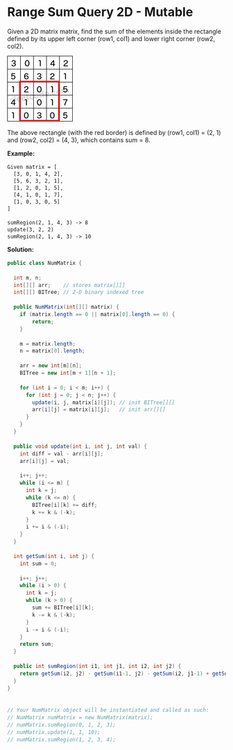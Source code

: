 # Range Sum Query 2D - Mutable

Given a 2D matrix matrix, find the sum of the elements inside the rectangle defined by its upper left corner (row1, col1) and lower right corner (row2, col2).

![](range_sum_query_2d.png)

The above rectangle (with the red border) is defined by (row1, col1) = (2, 1) and (row2, col2) = (4, 3), which contains sum = 8.

**Example:**
```
Given matrix = [
  [3, 0, 1, 4, 2],
  [5, 6, 3, 2, 1],
  [1, 2, 0, 1, 5],
  [4, 1, 0, 1, 7],
  [1, 0, 3, 0, 5]
]

sumRegion(2, 1, 4, 3) -> 8
update(3, 2, 2)
sumRegion(2, 1, 4, 3) -> 10
```

**Solution:**
```java
public class NumMatrix {

  int m, n;
  int[][] arr;    // stores matrix[][]
  int[][] BITree; // 2-D binary indexed tree

  public NumMatrix(int[][] matrix) {
    if (matrix.length == 0 || matrix[0].length == 0) {
        return;
    }

    m = matrix.length;
    n = matrix[0].length;

    arr = new int[m][n];
    BITree = new int[m + 1][n + 1];

    for (int i = 0; i < m; i++) {
      for (int j = 0; j < n; j++) {
        update(i, j, matrix[i][j]); // init BITree[][]
        arr[i][j] = matrix[i][j];   // init arr[][]
      }
    }
  }

  public void update(int i, int j, int val) {
    int diff = val - arr[i][j];
    arr[i][j] = val;

    i++; j++;
    while (i <= m) {
      int k = j;
      while (k <= n) {
        BITree[i][k] += diff;
        k += k & (-k);
      }
      i += i & (-i);
    }
  }

  int getSum(int i, int j) {
    int sum = 0;

    i++; j++;
    while (i > 0) {
      int k = j;
      while (k > 0) {
        sum += BITree[i][k];
        k -= k & (-k);
      }
      i -= i & (-i);
    }
    return sum;
  }

  public int sumRegion(int i1, int j1, int i2, int j2) {
    return getSum(i2, j2) - getSum(i1-1, j2) - getSum(i2, j1-1) + getSum(i1-1, j1-1);
  }
}


// Your NumMatrix object will be instantiated and called as such:
// NumMatrix numMatrix = new NumMatrix(matrix);
// numMatrix.sumRegion(0, 1, 2, 3);
// numMatrix.update(1, 1, 10);
// numMatrix.sumRegion(1, 2, 3, 4);
```